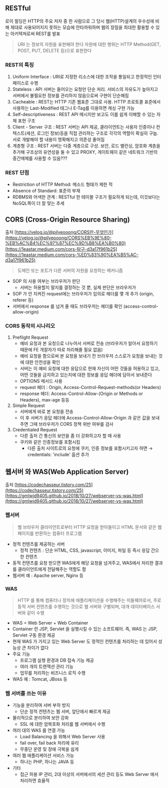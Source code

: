 
## RESTful

로이 필딩은 HTTP의 주요 저자 중 한 사람으로 그 당시 웹(HTTP)설계의 우수성에 비해 제대로 사용되어지지 못하는 모습에 안타까워하며 웹의 장점을 최대한 활용할 수 있는 아키텍쳐로써 REST를 발표

> URI 는 정보의 자원을 표현해야 한다
자원에 대한 행위는 HTTP Method(GET, POST, PUT, DELETE 등)으로 표현한다
> 

### REST의 특징

1. Uniform Interface : URI로 지정한 리소스에 대한 조작을 통일되고 한정적인 인터페이스로 수행
2. Stateless : API 서버는 들어오는 요청만 단순 처리. 서비스의 자유도가 높아지고 서버에서 불필요한 정보를 관리하지 않음으로써 구현이 단순해짐
3. Cacheable : REST는 HTTP 기존 웹표준 그대로 사용. HTTP 프로토콜 표준에서 사용하는 Last-Modified 태그나 E-Tag를 이용하면 캐싱 구현 가능
4. Self-descriptiveness : REST API 메시지만 보고도 이를 쉽게 이해할 수 있는 자체 표현 구조
5. Client - Server 구조 : REST 서버는 API 제공, 클라이언트는 사용자 인증이나 컨텍스트(세션, 로그인 정보)등을 직접 관리하는 구조로 각각의 역할이 확실히 구눕. 서로 개발해야 할 내용이 명확해지고 의존성 줄어짐
6. 계층형 구조 : REST 서버는 다중 계층으로 구성. 보안, 로드 밸런싱, 암호화 계층을 추가해 구조상의 유연성을 둘 수 있고 PROXY, 게이트웨이 같은 네트워크 기반의 중간매체를 사용할 수 있음???

### REST 단점

- Restriction of HTTP Method: 메소드 형태가 제한 적
- Absence of Standard: 표준의 부재
- RDBMS와 어색한 관계 : RESTful 한 테이블 구조가 필요하게 되는데, 이것보다는 NoSQL쪽이 더 잘 맞는 추세
## CORS (Cross-Origin Resource Sharing)
출처
[https://velog.io/@pilyeooong/CORS란-무엇인가](https://velog.io/@pilyeooong/CORS%EB%9E%80-%EB%AC%B4%EC%97%87%EC%9D%B8%EA%B0%80)
[https://1eastar.medium.com/cors-탐구-d3a17f961b25](https://1eastar.medium.com/cors-%ED%83%90%EA%B5%AC-d3a17f961b25)

> 도메인 또는 포트가 다른 서버의 자원을 요청하는 메커니즘
> 
- SOP 의 사용 여부는 브라우저가 판단
    - 서버는 허용할지 말지를 결정하는 것 뿐, 실제 판단은 브라우저가
- SOP 가 안 지켜진 request에는 브라우저가 임의로 헤더를 몇 개 추가 (origin, referer 등)
- 서버에서 response 를 넘겨 줄 때도 브라우저는 헤더를 확인 (access-control-allow-origin)

### CORS 동작의 시나리오

1. Prefilght Request
    - 예비 요청과 본 요청으로 나누어서 서버로 전송 (브라우저가 알아서 요청하기 때문에 FE 개잘자가 따로 처리해줄 필요 없음)
    - 예비 요청을 함으로써 본 요청을 보내기 전 브라우저 스스로가 요청을 보내는 것에 대한 안전성을 확인
    - 서버는 이 예비 요청에 대한 응답으로 현재 자신이 어떤 것들을 허용하고 있고, 어떤 것들을 금지하고 있는지에 대한 정보를 응답 헤더에 담아서 보내준다
    - OPTIONS 메서드 사용
    - request 헤더 : Origin, Access-Control-Request-methods(or Headers)
    - response 헤더: Access-Control-Allow-(Origin or Methods or Headers), max-age 등등
2. Simple Request
    - 서버에게 바로 본 요청을 전송
    - 이 후 서버가 응답 헤더에 Access-Control-Allow-Origin 과 같은 값을 보내주면 그때 브라우저가 CORS 정책 위반 여부를 검사
3. Credentialed Request
    - 다른 출처 간 통신의 보안을 좀 더 강화하고자 할 때 사용
    - 쿠키와 같은 인증정보를 포함시킴
        - 다른 출처 사이트로의 요청에 쿠키, 인증 정보를 포함시키고자 하면 → credentials: 'include' 옵션 추가
## 웹서버 와 WAS(Web Application Server)
출처
[https://codechasseur.tistory.com/25](https://codechasseur.tistory.com/25)
[https://gmlwjd9405.github.io/2018/10/27/webserver-vs-was.html](https://gmlwjd9405.github.io/2018/10/27/webserver-vs-was.html)

### 웹서버

> 웹 브라우저 클라이언트로부터 HTTP 요청을 받아들이고 HTML 문서와 같은 웹 페이지를 반환하는 컴퓨터 프로그램
> 
- 정적 컨텐츠를 제공하는 서버
    - 정적 컨텐츠 : 단순 HTML, CSS, javascript, 이미지, 파일 등 즉시 응답 간으한 컨텐츠
- 동적 컨텐츠를 요청 받으면 WAS에게 해당 요청을 넘겨주고, WAS에서 처리한 결과를 클라이언트에게 전달해주는 역할도 함
- 웹서버 예 : Apache server, Nginx 등

### WAS

> HTTP 를 통해 컴퓨터나 장치에 애플리케이션을 수행해주는 미들웨어로서, 주로 동적 서버 컨텐츠를 수행하는 것으로 웹 서버와 구별되며, 대개 데이터베이스 서버와 같이 수행
> 
- WAS = Web Server + Web Container
- Container 란 JSP, Servlet 을 실행시킬 수 있는 소프트웨어. 즉, WAS 는 JSP, Servlet 구동 환경 제공
- 현재 WAS 가 가지고 있는 Web Server 도 정적인 컨텐츠를 처리하는 데 있어서 성능상 큰 차이가 없다
- 주요 기능
    - 프로그램 실행 환경과 DB 접속 기능 제공
    - 여러 개의 트랜잭션 관리 기능
    - 업무를 처리하는 비즈니스 로직 수행
- WAS 예 : Tomcat, JBoss 등

### 웹 서버를 쓰는 이유

- 기능을 분리하여 서버 부하 방지
    - 단순 정적 컨텐츠는 웹 서버, 앞단에서 빠르게 제공
- 물리적으로 분리하여 보안 강화
    - SSL 에 대한 암복호화 처리를 웹 서버에서 수행
- 여러 대의 WAS 를 연결 가능
    - Load Balancing 을 위해서 Web Server 사용
    - fail over, fail back 처리에 유리
    - 무중단 운영 및 장애 극복을 쉽게
- 여러 웹 애플리케이션 서비스 가능
    - 하나는 PHP, 하나는 JAVA 등
- 기타
    - 접근 허용 IP 관리, 2대 이상의 서버에서의 세션 관리 등도 Web Server 에서 처리하면 효율적
